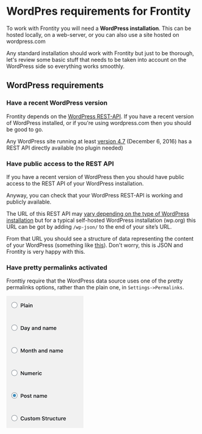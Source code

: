 # WordPres requirements for Frontity

To work with Frontity you will need a **WordPress installation**. This can be hosted locally, on a web-server, or you can also use a site hosted on wordpress.com

Any standard installation should work with Frontity but just to be thorough, let's review some basic stuff that needs to be taken into account on the WordPress side so everything works smoothly.

## WordPress requirements

### Have a recent WordPress version

Frontity depends on the [WordPress REST-API](https://developer.wordpress.org/rest-api/). If you have a recent version of WordPress installed, or if you're using wordpress.com then you should be good to go.

Any WordPress site running at least [version 4.7](https://wordpress.org/support/wordpress-version/version-4-7/) (December 6, 2016) has a REST API directly available (no plugin needed)

### Have public access to the REST API

If you have a recent version of WordPress then you should have public access to the REST API of your WordPress installation.

Anyway, you can check that your WordPress REST-API is working and publicly available.

The URL of this REST API may [vary depending on the type of WordPress installation](https://docs.frontity.org/guides/setting-url-wordpress-source-data) but for a typical self-hosted WordPress installation (wp.org) this URL can be got by adding `/wp-json/` to the end of your site’s URL.

From that URL you should see a structure of data representing the content of your WordPress (something like [this](https://test.frontity.org/wp-json/wp/v2)). Don't worry, this is JSON and Frontity is very happy with this.

### Have pretty permalinks activated

Fronttiy require that the WordPress data source uses one of the pretty permalinks options, rather than the plain one, in `Settings->Permalinks`.

![](../.gitbook/assets/wordpress-permalink-setting.png)
